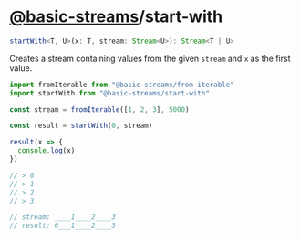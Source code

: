 # [@basic-streams](https://github.com/rpominov/basic-streams)/start-with

<!-- doc -->

```typescript
startWith<T, U>(x: T, stream: Stream<U>): Stream<T | U>
```

Creates a stream containing values from the given `stream` and `x` as the first
value.

```js
import fromIterable from "@basic-streams/from-iterable"
import startWith from "@basic-streams/start-with"

const stream = fromIterable([1, 2, 3], 5000)

const result = startWith(0, stream)

result(x => {
  console.log(x)
})

// > 0
// > 1
// > 2
// > 3

// stream: ____1____2____3
// result: 0___1____2____3
```

<!-- docstop -->
